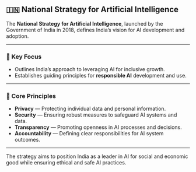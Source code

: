 ## 🇮🇳 National Strategy for Artificial Intelligence

The **National Strategy for Artificial Intelligence**, launched by the Government of India in 2018, defines India’s vision for AI development and adoption.

---

### 🎯 Key Focus

- Outlines India’s approach to leveraging AI for inclusive growth.
- Establishes guiding principles for **responsible AI** development and use.

---

### 🔑 Core Principles

- **Privacy** — Protecting individual data and personal information.
- **Security** — Ensuring robust measures to safeguard AI systems and data.
- **Transparency** — Promoting openness in AI processes and decisions.
- **Accountability** — Defining clear responsibilities for AI system outcomes.

---

The strategy aims to position India as a leader in AI for social and economic good while ensuring ethical and safe AI practices.

